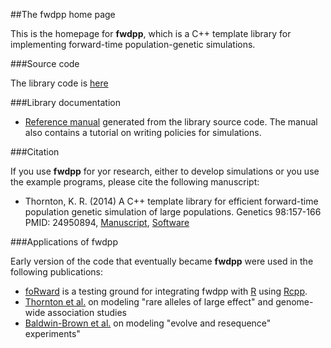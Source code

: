 ##The fwdpp home page

This is the homepage for __fwdpp__, which is a C++ template library for implementing forward-time population-genetic simulations.

###Source code

The library code is [here](https://github.com/molpopgen/fwdpp)

###Library documentation

* [Reference manual](doc/html/index.html) generated from the library source code.  The manual also contains a tutorial on writing policies for simulations.

###Citation

If you use __fwdpp__ for yor research, either to develop simulations or you use the example programs, please cite the following manuscript:

* Thornton, K. R. (2014) A C++ template library for efficient forward-time population genetic simulation of large populations.  Genetics 98:157-166  PMID: 24950894, [Manuscript](http://www.genetics.org/content/198/1/157.abstract), [Software](https://github.com/molpopgen/fwdpp)

###Applications of fwdpp

Early version of the code that eventually became __fwdpp__ were used in the following publications:

* [foRward](https://github.com/molpopgen/foRward) is a testing ground for integrating fwdpp with [R](http:://r-projec.org) using [Rcpp](http://rcpp.org).
* [Thornton et al.](http://www.plosgenetics.org/article/info%3Adoi%2F10.1371%2Fjournal.pgen.1003258) on modeling "rare alleles of large effect" and genome-wide association studies
* [Baldwin-Brown et al.](http://mbe.oxfordjournals.org/content/31/4/1040.full) on modeling "evolve and resequence" experiments"